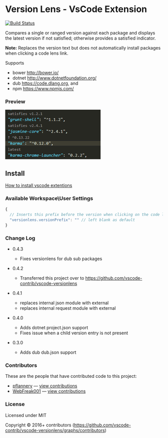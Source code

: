 # Version Lens - VsCode Extension

[![Build Status](https://img.shields.io/travis/vscode-contrib/vscode-versionlens/master.svg)](http://travis-ci.org/vscode-contrib/vscode-versionlens "Check this project's build status on TravisCI")

Compares a single or ranged version against each package and displays the latest version if not satisfied; otherwise provides a satisfied indicator.

**Note:** Replaces the version text but does not automatically install packages when clicking a code lens link. 

Supports

- bower http://bower.io/
- dotnet http://www.dotnetfoundation.org/
- dub https://code.dlang.org, and
- npm https://www.npmjs.com/

### Preview

![Screenshot](images/animated-preview.gif)

## Install

[How to install vscode extentions](https://code.visualstudio.com/docs/editor/extension-gallery)

### Available Workspace\\User Settings

```js
{
  // Inserts this prefix before the version when clicking on the code lens link.
  "versionlens.versionPrefix": "" // left blank as default
}
```

### Change Log

- 0.4.3
  - Fixes versionlens for dub sub packages

- 0.4.2
  - Transferred this project over to https://github.com/vscode-contrib/vscode-versionlens

- 0.4.1
  - replaces internal json module with external
  - replaces internal request module with external

- 0.4.0
  - Adds dotnet project.json support
  - Fixes issue when a child version entry is not present

- 0.3.0
  - Adds dub dub.json support

### Contributors

These are the people that have contributed code to this project:

- [pflannery](https://github.com/pflannery) — [view contributions](https://github.com/vscode-contrib/vscode-versionlens/commits?author=pflannery)
- [WebFreak001](https://github.com/WebFreak001) — [view contributions](https://github.com/vscode-contrib/vscode-versionlens/commits?author=WebFreak001)

### License

Licensed under MIT

Copyright &copy; 2016+ contributors (https://github.com/vscode-contrib/vscode-versionlens/graphs/contributors)
